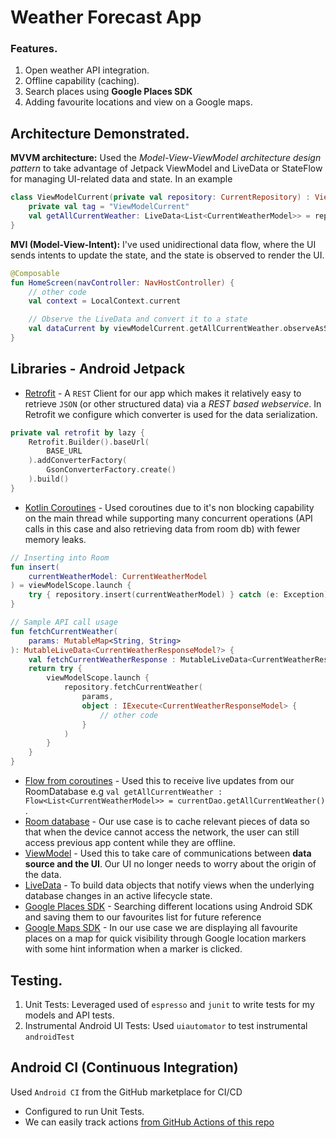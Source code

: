 # Weather Forecast App

### Features.
1. Open weather API integration.
2. Offline capability (caching).
3. Search places using **Google Places SDK**
4. Adding favourite locations and view on a Google maps.

## Architecture Demonstrated.
**MVVM architecture:** Used the *Model-View-ViewModel architecture design pattern* to take advantage of Jetpack ViewModel and LiveData or StateFlow for managing UI-related data and state. In an example
```Kotlin
class ViewModelCurrent(private val repository: CurrentRepository) : ViewModel() {
    private val tag = "ViewModelCurrent"
    val getAllCurrentWeather: LiveData<List<CurrentWeatherModel>> = repository.getAllCurrentWeather.asLiveData()
}
```
**MVI (Model-View-Intent):** I've used unidirectional data flow, where the UI sends intents to update the state, and the state is observed to render the UI.
```Kotlin
@Composable
fun HomeScreen(navController: NavHostController) {
    // other code
    val context = LocalContext.current

    // Observe the LiveData and convert it to a state
    val dataCurrent by viewModelCurrent.getAllCurrentWeather.observeAsState(initial = emptyList())
}
```

## Libraries - Android Jetpack
- [Retrofit](https://square.github.io/retrofit/) - A `REST` Client for our app which makes it relatively easy to retrieve `JSON` (or other structured data) via a *REST based webservice*. In Retrofit we configure which converter is used for the data serialization.<br>
```Kotlin
private val retrofit by lazy {
    Retrofit.Builder().baseUrl(
        BASE_URL
    ).addConverterFactory(
        GsonConverterFactory.create()
    ).build()
}
```
- [Kotlin Coroutines](https://kotlinlang.org/docs/coroutines-guide.html) - Used coroutines due to it's non blocking capability on the main thread while supporting many concurrent operations (API calls in this case and also retrieving data from room db) with fewer memory leaks.<br>
```kotlin
// Inserting into Room
fun insert(
    currentWeatherModel: CurrentWeatherModel
) = viewModelScope.launch {     
    try { repository.insert(currentWeatherModel) } catch (e: Exception) { Log.e(tag, "insert Error: ", e) } 
}

// Sample API call usage
fun fetchCurrentWeather(
    params: MutableMap<String, String>
): MutableLiveData<CurrentWeatherResponseModel?> {
    val fetchCurrentWeatherResponse : MutableLiveData<CurrentWeatherResponseModel?> = MutableLiveData()
    return try {
        viewModelScope.launch {
            repository.fetchCurrentWeather(
                params,
                object : IExecute<CurrentWeatherResponseModel> {
                    // other code
                }   
            )             
        }
    }
}
```
- [Flow from coroutines](https://developer.android.com/kotlin/flow) - Used this to receive live updates from our RoomDatabase e.g `val getAllCurrentWeather : Flow<List<CurrentWeatherModel>> = currentDao.getAllCurrentWeather()` .<br>
- [Room database](https://developer.android.com/training/data-storage/room) - Our use case is to cache relevant pieces of data so that when the device cannot access the network, the user can still access previous app content while they are offline.<br>
- [ViewModel](https://developer.android.com/topic/libraries/architecture/viewmodel) - Used this to take care of communications between **data source and the UI**. Our UI no longer needs to worry about the origin of the data.<br>
- [LiveData](https://developer.android.com/topic/libraries/architecture/livedata) - To build data objects that notify views when the underlying database changes in an active lifecycle state.<br>
- [Google Places SDK](https://developers.google.com/maps/documentation/places/android-sdk/overview) - Searching different locations using Android SDK and saving them to our favourites list for future reference<br>
- [Google Maps SDK](https://developers.google.com/maps/documentation/android-sdk/start) - In our use case we are displaying all favourite places on a map for quick visibility through Google location markers with some hint information when a marker is clicked.<br>

## Testing.
1. Unit Tests: Leveraged used of `espresso` and `junit` to write tests for my models and API tests.
2. Instrumental Android UI Tests: Used `uiautomator` to test instrumental `androidTest`

## Android CI (Continuous Integration)
Used `Android CI` from the GitHub marketplace for CI/CD
- Configured to run Unit Tests.
- We can easily track actions [from GitHub Actions of this repo](https://github.com/RocqJones/WeatherForecastApp/actions)